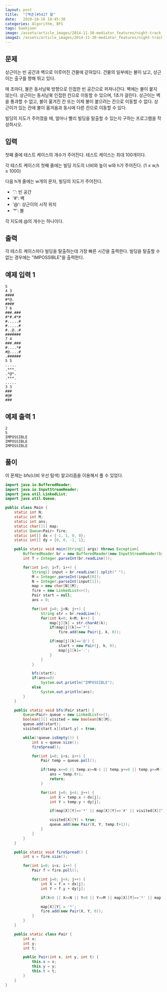 ```yaml
---
layout: post
title:  "[백준]#5427 불"
date:   2020-10-16 18:45:30
categories: Algorithm, BFS
tags: baekjoon
image: /assets/article_images/2014-11-30-mediator_features/night-track.JPG
image2: /assets/article_images/2014-11-30-mediator_features/night-track-mobile.JPG
---
```


문제
--------------------

상근이는 빈 공간과 벽으로 이루어진 건물에 갇혀있다. 건물의 일부에는 불이 났고, 상근이는 출구를 향해 뛰고 있다.

매 초마다, 불은 동서남북 방향으로 인접한 빈 공간으로 퍼져나간다. 벽에는 불이 붙지 않는다. 상근이는 동서남북 인접한 칸으로 이동할 수 있으며, 1초가 걸린다. 상근이는 벽을 통과할 수 없고, 불이 옮겨진 칸 또는 이제 불이 붙으려는 칸으로 이동할 수 없다. 상근이가 있는 칸에 불이 옮겨옴과 동시에 다른 칸으로 이동할 수 있다.

빌딩의 지도가 주어졌을 때, 얼마나 빨리 빌딩을 탈출할 수 있는지 구하는 프로그램을 작성하시오.

입력
---------------------------

첫째 줄에 테스트 케이스의 개수가 주어진다. 테스트 케이스는 최대 100개이다.

각 테스트 케이스의 첫째 줄에는 빌딩 지도의 너비와 높이 w와 h가 주어진다. (1 ≤ w,h ≤ 1000)

다음 h개 줄에는 w개의 문자, 빌딩의 지도가 주어진다.

- '.': 빈 공간
- '#': 벽
- '@': 상근이의 시작 위치
- '*': 불

각 지도에 @의 개수는 하나이다.

출력
----------------

각 테스트 케이스마다 빌딩을 탈출하는데 가장 빠른 시간을 출력한다. 빌딩을 탈출할 수 없는 경우에는 "IMPOSSIBLE"을 출력한다.

예제 입력 1 
----------------------

```
5
4 3
####
#*@.
####
7 6
###.###
#*#.#*#
#.....#
#.....#
#..@..#
#######
7 4
###.###
#....*#
#@....#
.######
5 5
.....
.***.
.*@*.
.***.
.....
3 3
###
#@#
###
```

예제 출력 1 
------------------------

```
2
5
IMPOSSIBLE
IMPOSSIBLE
IMPOSSIBLE
```

풀이
--------------------------

이 문제는 bfs(너비 우선 탐색) 알고리즘을 이용해서 풀 수 있었다.

```java
import java.io.BufferedReader;
import java.io.InputStreamReader;
import java.util.LinkedList;
import java.util.Queue;

public class Main {
    static int N;
    static int M;
    static int ans;
    static char[][] map;
    static Queue<Pair> fire;
    static int[] dx = {-1, 1, 0, 0};
    static int[] dy = {0, 0, -1, 1};

    public static void main(String[] args) throws Exception{
        BufferedReader br = new BufferedReader(new InputStreamReader(System.in));
        int T = Integer.parseInt(br.readLine());

        for(int i=0; i<T; i++) {
            String[] input = br.readLine().split(" ");
            M = Integer.parseInt(input[0]);
            N = Integer.parseInt(input[1]);
            map = new char[N][M];
            fire = new LinkedList<>();
            Pair start = null;
            ans = 0;

            for(int j=0; j<N; j++) {
                String str = br.readLine();
                for(int k=0; k<M; k++) {
                    map[j][k] = str.charAt(k);
                    if(map[j][k]=='*')
                        fire.add(new Pair(j, k, 0));

                    if(map[j][k]=='@') {
                        start = new Pair(j, k, 0);
                        map[j][k]='.';
                    }
                }
            }

            bfs(start);
            if(ans==0)
                System.out.println("IMPOSSIBLE");
            else
                System.out.println(ans);
        }
    }

    public static void bfs(Pair start) {
        Queue<Pair> queue = new LinkedList<>();
        boolean[][] visited = new boolean[N][M];
        queue.add(start);
        visited[start.x][start.y] = true;

        while(!queue.isEmpty()) {
            int s = queue.size();
            fireSpread();

            for(int i=0; i<s; i++) {
                Pair temp = queue.poll();

                if(temp.x<=0 || temp.x>=N-1 || temp.y<=0 || temp.y>=M-1) {
                    ans = temp.t+1;
                    return;
                }

                for(int j=0; j<4; j++) {
                    int X = temp.x + dx[j];
                    int Y = temp.y + dy[j];

                    if(map[X][Y]=='*' || map[X][Y]=='#' || visited[X][Y]) continue;

                    visited[X][Y] = true;
                    queue.add(new Pair(X, Y, temp.t+1));
                }
            }
        }
    }

    public static void fireSpread() {
        int s = fire.size();

        for(int i=0; i<s; i++) {
            Pair f = fire.poll();

            for(int j=0; j<4; j++) {
                int X = f.x + dx[j];
                int Y = f.y + dy[j];

                if(X<0 || X>=N || Y<0 || Y>=M || map[X][Y]=='*' || map[X][Y]=='#') continue;

                map[X][Y] = '*';
                fire.add(new Pair(X, Y, 0));
            }
        }
    }

    public static class Pair {
        int x;
        int y;
        int t;

        public Pair(int x, int y, int t) {
            this.x = x;
            this.y = y;
            this.t = t;
        }
    }
}
```
